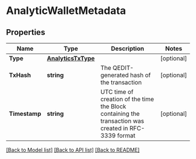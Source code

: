 # AnalyticWalletMetadata

## Properties
Name | Type | Description | Notes
------------ | ------------- | ------------- | -------------
**Type** | [**AnalyticsTxType**](AnalyticsTxType.md) |  | [optional] 
**TxHash** | **string** | The QEDIT-generated hash of the transaction | [optional] 
**Timestamp** | **string** | UTC time of creation of the time the Block containing the transaction was created in RFC-3339 format | [optional] 

[[Back to Model list]](../README.md#documentation-for-models) [[Back to API list]](../README.md#documentation-for-api-endpoints) [[Back to README]](../README.md)


